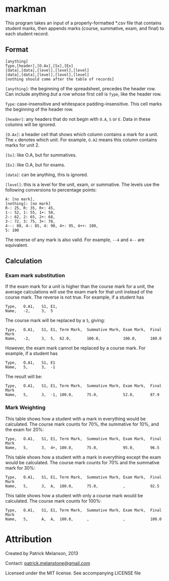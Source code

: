 markman
=======

This program takes an input of a properly-formatted *.csv file that contains
student marks, then appends marks (course, summative, exam, and final) to each student record.

Format
------

```
[anything]
Type,[header],[O.Ax],[Sx],[Ex]
[data],[data],[level],[level],[level]
[data],[data],[level],[level],[level]
[nothing should come after the table of records]
```

`[anything]`: the beginning of the spreadsheet, precedes the header row. Can
include anything *but* a row whose first cell is `Type`, like the header row.

`Type`: case-insensitive and whitespace padding-insensitive. This cell marks
the beginning of the header row.
 
`[header]`: any headers that do not begin with `O.A`, `S` or `E`. Data in
these columns will be ignored.

`[O.Ax]`: a header cell that shows which column contains a mark for a unit.
The `x` denotes which unit. For example, `O.A2` means this column contains
marks for unit 2.

`[Sx]`: like O.A, but for summatives.

`[Ex]`: like O.A, but for exams.

`[data]`: can be anything, this is ignored.

`[level]`: this is a level for the unit, exam, or summative. The levels use
the following conversions to percentage points:

    A: [no mark],
    [nothing]: [no mark]
    R-: 25, R: 35, R+: 45,
    1-: 52, 1: 55, 1+: 58,
    2-: 62, 2: 65, 2+: 68,
    3-: 72, 3: 75, 3+: 78,
    4--: 80, 4-: 85, 4: 90, 4+: 95, 4++: 100,
    5: 100

The reverse of any mark is also valid. For example, `--4` and `4--` are equivalent.

Calculation
-----------

### Exam mark substitution

If the exam mark for a unit is higher than the course mark for a unit, the
average calculations will use the exam mark for that unit instead of the
course mark. The reverse is not true. For example, if a student has

    Type,   O.A1,   S1, E1,
    Name,   -2,     3,  5

The course mark will be replaced by a `5`, giving:

    Type,   O.A1,   S1, E1, Term Mark,  Summative Mark, Exam Mark,  Final Mark
    Name,   -2,     3,  5,  62.0,       100.0,          100.0,      100.0

However, the exam mark cannot be replaced by a course mark. For example, if a
student has

    Type,   O.A1,   S1, E1
    Name,   5,      3,  -1

The result will be:

    Type,   O.A1,   S1, E1, Term Mark,  Summative Mark, Exam Mark,  Final Mark
    Name,   5,      3,  -1, 100.0,      75.0,           52.0,       87.9

### Mark Weighting

This table shows how a student with a mark in everything would be calculated.
The course mark counts for 70%, the summative for 10%, and the exam for 20%:

    Type,   O.A1,   S1, E1, Term Mark,  Summative Mark, Exam Mark,  Final Mark
    Name,   5,      3,  4+, 100.0,      75.0,           95.0,       96.5

This table shows how a student with a mark in everything except the exam
would be calculated. The course mark counts for 70% and the summative mark for 30%:

    Type,   O.A1,   S1, E1, Term Mark,  Summative Mark, Exam Mark,  Final Mark
    Name,   5,      3,  A,  100.0,      75.0,           ,           92.5

This table shows how a student with only a course mark would be calculated.
The course mark counts for 100%:

    Type,   O.A1,   S1, E1, Term Mark,  Summative Mark, Exam Mark,  Final Mark
    Name,   5,      A,  A,  100.0,      ,               ,           100.0

Attribution
===========

Created by Patrick Melanson, 2013

Contact: patrick.melanstone@gmail.com

Licensed under the MIT license. See accompanying LICENSE file
